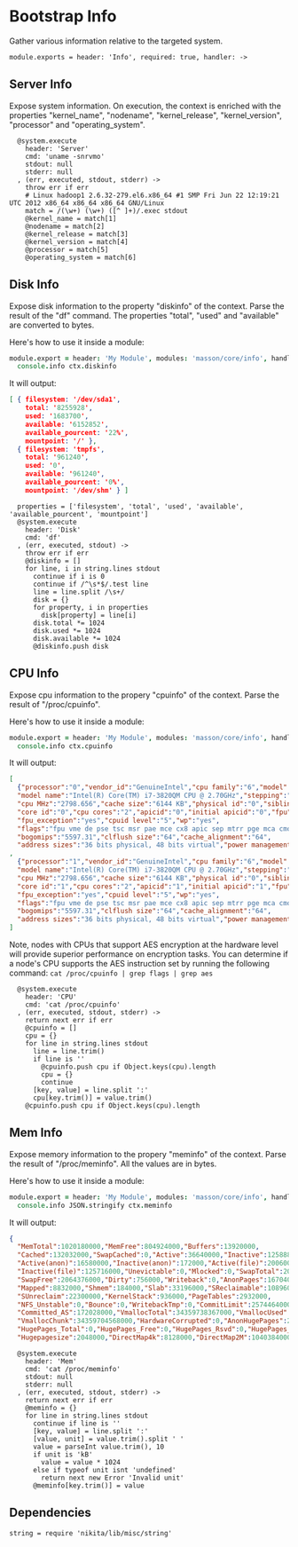 
# Bootstrap Info

Gather various information relative to the targeted system.

    module.exports = header: 'Info', required: true, handler: ->

## Server Info

Expose system information. On execution, the context is enriched with the 
properties "kernel\_name", "nodename", "kernel\_release", "kernel\_version", 
"processor" and "operating_system".

      @system.execute
        header: 'Server'
        cmd: 'uname -snrvmo'
        stdout: null
        stderr: null
      , (err, executed, stdout, stderr) ->
        throw err if err
        # Linux hadoop1 2.6.32-279.el6.x86_64 #1 SMP Fri Jun 22 12:19:21 UTC 2012 x86_64 x86_64 x86_64 GNU/Linux
        match = /(\w+) (\w+) ([^ ]+)/.exec stdout
        @kernel_name = match[1]
        @nodename = match[2]
        @kernel_release = match[3]
        @kernel_version = match[4]
        @processor = match[5]
        @operating_system = match[6]

## Disk Info

Expose disk information to the property "diskinfo" of the context. Parse the
result of the "df" command. The properties "total", "used" and "available" are
converted to bytes.

Here's how to use it inside a module:

```coffee
module.export = header: 'My Module', modules: 'masson/core/info', handler: (ctx) ->
  console.info ctx.diskinfo
```

It will output:

```json
[ { filesystem: '/dev/sda1',
    total: '8255928',
    used: '1683700',
    available: '6152852',
    available_pourcent: '22%',
    mountpoint: '/' },
  { filesystem: 'tmpfs',
    total: '961240',
    used: '0',
    available: '961240',
    available_pourcent: '0%',
    mountpoint: '/dev/shm' } ]
```

      properties = ['filesystem', 'total', 'used', 'available', 'available_pourcent', 'mountpoint']
      @system.execute
        header: 'Disk'
        cmd: 'df'
      , (err, executed, stdout) ->
        throw err if err
        @diskinfo = []
        for line, i in string.lines stdout
          continue if i is 0
          continue if /^\s*$/.test line
          line = line.split /\s+/
          disk = {}
          for property, i in properties
            disk[property] = line[i]
          disk.total *= 1024
          disk.used *= 1024
          disk.available *= 1024
          @diskinfo.push disk

## CPU Info

Expose cpu information to the propery "cpuinfo" of the context. Parse the 
result of "/proc/cpuinfo".

Here's how to use it inside a module:

```coffee
module.export = header: 'My Module', modules: 'masson/core/info', handler: (ctx) ->
  console.info ctx.cpuinfo
```

It will output:

```json
[
  {"processor":"0","vendor_id":"GenuineIntel","cpu family":"6","model":"58",
  "model name":"Intel(R) Core(TM) i7-3820QM CPU @ 2.70GHz","stepping":"9",
  "cpu MHz":"2798.656","cache size":"6144 KB","physical id":"0","siblings":"2",
  "core id":"0","cpu cores":"2","apicid":"0","initial apicid":"0","fpu":"yes",
  "fpu_exception":"yes","cpuid level":"5","wp":"yes",
  "flags":"fpu vme de pse tsc msr pae mce cx8 apic sep mtrr pge mca cmov pat pse36 clflush mmx fxsr sse sse2 ht syscall nx rdtscp lm constant_tsc rep_good pni ssse3 lahf_lm",
  "bogomips":"5597.31","clflush size":"64","cache_alignment":"64",
  "address sizes":"36 bits physical, 48 bits virtual","power management":""}
,
  {"processor":"1","vendor_id":"GenuineIntel","cpu family":"6","model":"58",
  "model name":"Intel(R) Core(TM) i7-3820QM CPU @ 2.70GHz","stepping":"9",
  "cpu MHz":"2798.656","cache size":"6144 KB","physical id":"0","siblings":"2",
  "core id":"1","cpu cores":"2","apicid":"1","initial apicid":"1","fpu":"yes",
  "fpu_exception":"yes","cpuid level":"5","wp":"yes",
  "flags":"fpu vme de pse tsc msr pae mce cx8 apic sep mtrr pge mca cmov pat pse36 clflush mmx fxsr sse sse2 ht syscall nx rdtscp lm constant_tsc rep_good pni ssse3 lahf_lm",
  "bogomips":"5597.31","clflush size":"64","cache_alignment":"64",
  "address sizes":"36 bits physical, 48 bits virtual","power management":""}
]
```

Note, nodes with CPUs that support AES encryption at the hardware level will
provide superior performance on encryption tasks. You can determine if a node's
CPU supports the AES instruction set by running the following command: 
`cat /proc/cpuinfo | grep flags | grep aes`

      @system.execute
        header: 'CPU'
        cmd: 'cat /proc/cpuinfo'
      , (err, executed, stdout, stderr) ->
        return next err if err
        @cpuinfo = []
        cpu = {}
        for line in string.lines stdout
          line = line.trim()
          if line is ''
            @cpuinfo.push cpu if Object.keys(cpu).length
            cpu = {}
            continue
          [key, value] = line.split ':'
          cpu[key.trim()] = value.trim()
        @cpuinfo.push cpu if Object.keys(cpu).length

## Mem Info

Expose memory information to the propery "meminfo" of the context. Parse the 
result of "/proc/meminfo". All the values are in bytes.

Here's how to use it inside a module:

```coffee
module.export = header: 'My Module', modules: 'masson/core/info', handler: (ctx) ->
  console.info JSON.stringify ctx.meminfo
```

It will output:

```json
{
  "MemTotal":1020180000,"MemFree":804924000,"Buffers":13920000,
  "Cached":132032000,"SwapCached":0,"Active":36640000,"Inactive":125888000,
  "Active(anon)":16580000,"Inactive(anon)":172000,"Active(file)":20060000,
  "Inactive(file)":125716000,"Unevictable":0,"Mlocked":0,"SwapTotal":2064376000,
  "SwapFree":2064376000,"Dirty":756000,"Writeback":0,"AnonPages":16704000,
  "Mapped":8832000,"Shmem":184000,"Slab":33196000,"SReclaimable":10896000,
  "SUnreclaim":22300000,"KernelStack":936000,"PageTables":2932000,
  "NFS_Unstable":0,"Bounce":0,"WritebackTmp":0,"CommitLimit":2574464000,
  "Committed_AS":172028000,"VmallocTotal":34359738367000,"VmallocUsed":24324000,
  "VmallocChunk":34359704568000,"HardwareCorrupted":0,"AnonHugePages":2048000,
  "HugePages_Total":0,"HugePages_Free":0,"HugePages_Rsvd":0,"HugePages_Surp":0,
  "Hugepagesize":2048000,"DirectMap4k":8128000,"DirectMap2M":1040384000}
```

      @system.execute
        header: 'Mem'
        cmd: 'cat /proc/meminfo'
        stdout: null
        stderr: null
      , (err, executed, stdout, stderr) ->
        return next err if err
        @meminfo = {}
        for line in string.lines stdout
          continue if line is ''
          [key, value] = line.split ':'
          [value, unit] = value.trim().split ' '
          value = parseInt value.trim(), 10
          if unit is 'kB'
            value = value * 1024
          else if typeof unit isnt 'undefined'
            return next new Error 'Invalid unit'
          @meminfo[key.trim()] = value

## Dependencies

    string = require 'nikita/lib/misc/string'
